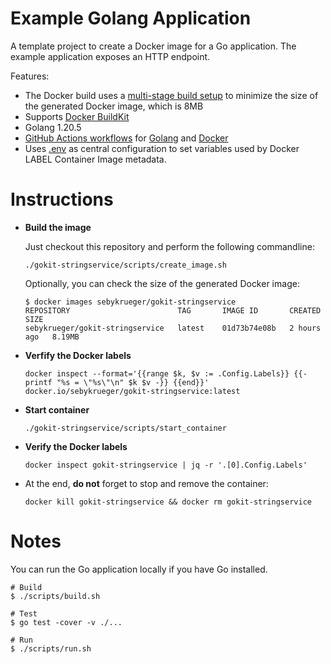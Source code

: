 # Example Golang Application

A template project to create a Docker image for a Go application. The example application exposes an HTTP endpoint.

Features:

- The Docker build uses a
  [multi-stage build setup](https://docs.docker.com/build/building/multi-stage/)
  to minimize the size of the generated Docker image, which is 8MB
- Supports [Docker BuildKit](https://docs.docker.com/build/)
- Golang 1.20.5
- [GitHub Actions workflows](https://github.com/miguno/golang-docker-build-tutorial/actions) for
  [Golang](https://github.com/miguno/golang-docker-build-tutorial/actions/workflows/go.yml)
  and
  [Docker](https://github.com/miguno/golang-docker-build-tutorial/actions/workflows/docker-image.yml)
- Uses [.env](.env) as central configuration to set variables used by
  Docker LABEL Container Image metadata.

# Instructions

- **Build the image**

  Just checkout this repository and perform the following commandline:

  ```
  ./gokit-stringservice/scripts/create_image.sh
  ```

  Optionally, you can check the size of the generated Docker image:

  ```shell
  $ docker images sebykrueger/gokit-stringservice
  REPOSITORY                        TAG       IMAGE ID       CREATED       SIZE
  sebykrueger/gokit-stringservice   latest    01d73b74e08b   2 hours ago   8.19MB
  ```

- **Verfify the Docker labels**

  ```
  docker inspect --format='{{range $k, $v := .Config.Labels}} {{- printf "%s = \"%s\"\n" $k $v -}} {{end}}' docker.io/sebykrueger/gokit-stringservice:latest
  ```

- **Start container**

  ```
  ./gokit-stringservice/scripts/start_container
  ```

- **Verify the Docker labels**

  ```
  docker inspect gokit-stringservice | jq -r '.[0].Config.Labels'
  ```

- At the end, **do not** forget to stop and remove the container:

  ```
  docker kill gokit-stringservice && docker rm gokit-stringservice
  ```

# Notes

You can run the Go application locally if you have Go installed.

```shell
# Build
$ ./scripts/build.sh

# Test
$ go test -cover -v ./...

# Run
$ ./scripts/run.sh
```
